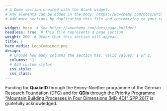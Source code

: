 ```yaml
---
# A Demo section created with the Blank widget.
# Any elements can be added in the body: https://wowchemy.com/docs/writing-markdown-latex/
# Add more sections by duplicating this file and customizing to your requirements.

widget: hero  # See https://wowchemy.com/docs/page-builder/
headless: true  # This file represents a page section.
weight: 200  # Order that this section will appear.
title: |
hero_media: LogoCombined.png
design:
  # Choose how many columns the section has. Valid values: 1 or 2.
  columns: '1'
  # Add custom styles
  css_style:
  css_class:
---
```


Funding for **QuakeID** through the Emmy-Noether programme of the German Research Foundation (DFG) and for **QDis** through the Priority Programme ["Mountain Building Processes in Four Dimensions (MB-4D)" SPP 2017](http://www.spp-mountainbuilding.de/) is gratefully acknowledged.

